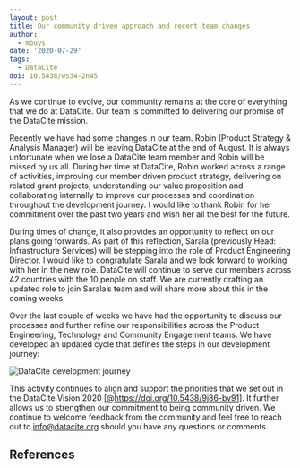 ```yaml
---
layout: post
title: Our community driven approach and recent team changes
author:
  - mbuys
date: '2020-07-29'
tags:
  - DataCite
doi: 10.5438/ws34-2n45
---
```

As we continue to evolve, our community remains at the core of everything that we do at DataCite. Our team is committed to delivering our promise of the DataCite mission.

Recently we have had some changes in our team. Robin (Product Strategy & Analysis Manager) will be leaving DataCite at the end of August. It is always unfortunate when we lose a DataCite team member and Robin will be missed by us all. During her time at DataCite, Robin worked across a range of activities, improving our member driven product strategy, delivering on related grant projects, understanding our value proposition and collaborating internally to improve our processes and coordination throughout the development journey. I would like to thank Robin for her commitment over the past two years and wish her all the best for the future.

During times of change, it also provides an opportunity to reflect on our plans going forwards. As part of this reflection, Sarala (previously Head: Infrastructure Services) will be stepping into the role of Product Engineering Director. I would like to congratulate Sarala and we look forward to working with her in the new role. DataCite will continue to serve our members across 42 countries with the 10 people on staff. We are currently drafting an updated role to join Sarala’s team and will share more about this in the coming weeks.

Over the last couple of weeks we have had the opportunity to discuss our processes and further refine our responsibilities across the Product Engineering, Technology and Community Engagement teams. We have developed an updated cycle that defines the steps in our development journey:

![](/images/uploads/development-journey.jpg "DataCite development journey")

This activity continues to align and support the priorities that we set out in the DataCite Vision 2020 [@https://doi.org/10.5438/9j86-bv91]. It further allows us to strengthen our commitment to being community driven. We continue to welcome feedback from the community and feel free to reach out to info@datacite.org should you have any questions or comments.

## References
